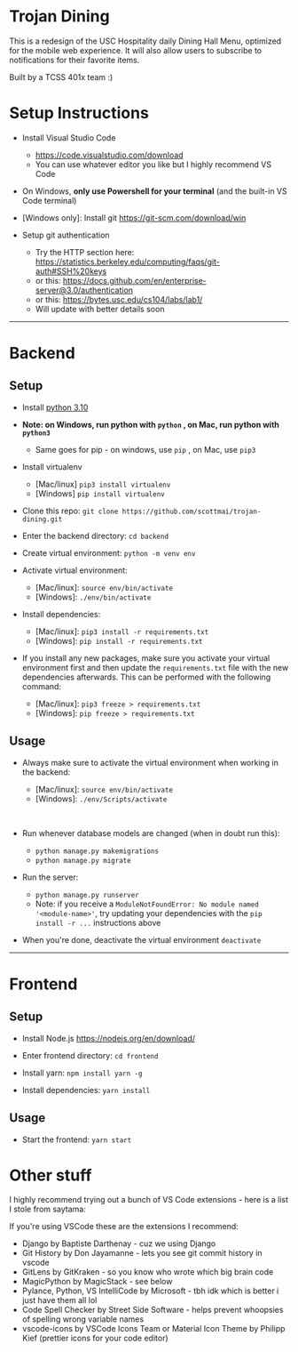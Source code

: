 # Trojan Dining
This is a redesign of the USC Hospitality daily Dining Hall Menu, optimized for the mobile web experience. It will also allow users to subscribe to notifications for their favorite items. 

Built by a TCSS 401x team :)

# Setup Instructions

- Install Visual Studio Code 
    - https://code.visualstudio.com/download
    - You can use whatever editor you like but I highly recommend VS Code

- On Windows, <b>only use Powershell for your terminal</b> (and the built-in VS Code terminal)

- \[Windows only]: Install git 
https://git-scm.com/download/win

- Setup git authentication 
    - Try the HTTP section here: https://statistics.berkeley.edu/computing/faqs/git-auth#SSH%20keys
    - or this: https://docs.github.com/en/enterprise-server@3.0/authentication
    - or this: https://bytes.usc.edu/cs104/labs/lab1/
    - Will update with better details soon

---
# Backend

## Setup

- Install <a href="https://www.python.org/downloads/">python 3.10</a>

- <b>Note: on Windows, run python with `python` , on Mac, run python with `python3`</b>
    - Same goes for pip - on windows, use `pip` , on Mac, use `pip3`

- Install virtualenv 
    - [Mac/linux] `pip3 install virtualenv`
    - [Windows] `pip install virtualenv`

- Clone this repo: `git clone https://github.com/scottmai/trojan-dining.git`

- Enter the backend directory: `cd backend`

- Create virtual environment: `python -m venv env`

- Activate virtual environment:
    - \[Mac/linux]: `source env/bin/activate`
    - \[Windows]: `./env/bin/activate`

- Install dependencies:
    - \[Mac/linux]: `pip3 install -r requirements.txt`
    - \[Windows]: `pip install -r requirements.txt`

- If you install any new packages, make sure you activate your virtual environment first and then update the `requirements.txt` file with the new dependencies afterwards. This can be performed with the following command:
    - \[Mac/linux]: `pip3 freeze > requirements.txt`
    - \[Windows]: `pip freeze > requirements.txt`


## Usage

- Always make sure to activate the virtual environment when working in the backend:

    - \[Mac/linux]: `source env/bin/activate`
    - \[Windows]: `./env/Scripts/activate`

<br/>

- Run whenever database models are changed (when in doubt run this):
    - `python manage.py makemigrations`
    - `python manage.py migrate`

- Run the server:
    - `python manage.py runserver`
    - Note: if you receive a `ModuleNotFoundError: No module named '<module-name>'`, try updating your dependencies with the `pip install -r ...` instructions above 

- When you're done, deactivate the virtual environment `deactivate`

---
# Frontend

## Setup

- Install Node.js https://nodejs.org/en/download/

- Enter frontend directory:
`cd frontend`

- Install yarn: `npm install yarn -g`

- Install dependencies:
`yarn install`

## Usage

- Start the frontend:
`yarn start`

# Other stuff

I highly recommend trying out a bunch of VS Code extensions - here is a list I stole from saytama:

If you're using VSCode these are the extensions I recommend:
- Django by Baptiste Darthenay - cuz we using Django
- Git History by Don Jayamanne - lets you see git commit history in vscode
- GitLens by GitKraken - so you know who wrote which big brain code
- MagicPython by MagicStack - see below
- Pylance, Python, VS IntelliCode by Microsoft - tbh idk which is better i just have them all lol
- Code Spell Checker by Street Side Software - helps prevent whoopsies of spelling wrong variable names
- vscode-icons by VSCode Icons Team or Material Icon Theme by Philipp Kief (prettier icons for your code editor)

